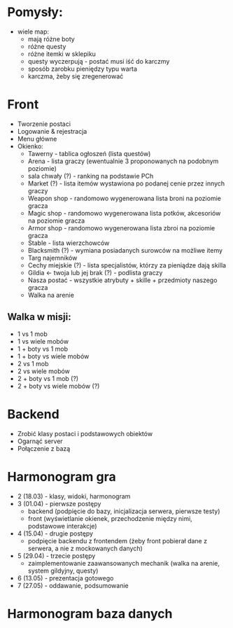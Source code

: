 # Pomysły:
- wiele map:
  - mają różne boty
  - różne questy
  - różne itemki w sklepiku  
  - questy wyczerpują - postać musi iść do karczmy
  - sposób zarobku pieniędzy typu warta
  - karczma, żeby się zregenerować

# Front
- Tworzenie postaci
- Logowanie & rejestracja
- Menu główne
- Okienko:
  - Tawerny - tablica ogłoszeń (lista questów)
  - Arena - lista graczy (ewentualnie 3 proponowanych na podobnym poziomie)
  - sala chwały (?) - ranking na podstawie PCh
  - Market (?) - lista itemów wystawiona po podanej cenie przez innych graczy
  - Weapon shop - randomowo wygenerowana lista broni na poziomie gracza
  - Magic shop - randomowo wygenerowana lista potków, akcesoriów na poziomie gracza
  - Armor shop - randomowo wygenerowana lista zbroi na poziomie gracza
  - Stable - lista wierzchowców
  - Blacksmith (?) - wymiana posiadanych surowców na możliwe itemy
  - Targ najemników
  - Cechy miejskie (?) - lista specjalistów, którzy za pieniądze dają skilla
  - Gildia <- twoja lub jej brak (?) - podlista graczy
  - Nasza postać - wszystkie atrybuty + skille + przedmioty naszego gracza
  - Walka na arenie
 
## Walka w misji:
- 1 vs 1 mob
- 1 vs wiele mobów
- 1 + boty vs 1 mob
- 1 + boty vs wiele mobów
- 2 vs 1 mob 
- 2 vs wiele mobów
- 2 + boty vs 1 mob (?)
- 2 + boty vs wiele mobów (?)

# Backend
- Zrobić klasy postaci i podstawowych obiektów
- Ogarnąć server
- Połączenie z bazą

# Harmonogram gra
- 2 (18.03) - klasy, widoki, harmonogram
- 3 (01.04) - pierwsze postępy
  + backend (podpięcie do bazy, inicjalizacja serwera, pierwsze testy)
  + front (wyświetlanie okienek, przechodzenie między nimi, podstawowe interakcje)
- 4 (15.04) - drugie postępy
  + podpięcie backendu z frontendem (żeby front pobierał dane z serwera, a nie z mockowanych danych)
- 5 (29.04) - trzecie postępy
  + zaimplementowanie zaawansowanych mechanik (walka na arenie, system gildyjny, questy)
- 6 (13.05) - prezentacja gotowego
- 7 (27.05) - oddawanie, podsumowanie

# Harmonogram baza danych
